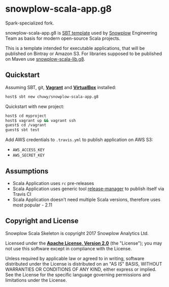 # snowplow-scala-app.g8

Spark-specialized fork.

snowplow-scala-app.g8 is [SBT template][sbt-template] used by [Snowplow][snowplow] Engineering Team as basis for modern open-source Scala projects.

This is a template intended for executable applications, that will be published on Bintray or Amazon S3.
For libraries supposed to be published on Maven use [snowplow-scala-lib.g8][snowplow-scala-lib].

## Quickstart

Assuming SBT, git, **[Vagrant][vagrant-install]** and **[VirtualBox][virtualbox-install]** installed:

```bash
host$ sbt new chuwy/snowplow-scala-app.g8
```

Quickstart with new project:

```bash
host$ cd myproject
host$ vagrant up && vagrant ssh
guest$ cd /vagrant
guest$ sbt test
```

Add AWS credentials to `.travis.yml` to publish application on AWS S3:

* `AWS_ACCESS_KEY`
* `AWS_SECRET_KEY`

## Assumptions

* Scala Application uses `rc` pre-releases
* Scala Application uses generic tool [release-manager][release-manager] to publish itself via Travis CI
* Scala Application doesn't need multiple Scala versions, therefore uses most popular - 2.11

## Copyright and License

Snowplow Scala Skeleton is copyright 2017 Snowplow Analytics Ltd.

Licensed under the **[Apache License, Version 2.0][license]** (the "License");
you may not use this software except in compliance with the License.

Unless required by applicable law or agreed to in writing, software
distributed under the License is distributed on an "AS IS" BASIS,
WITHOUT WARRANTIES OR CONDITIONS OF ANY KIND, either express or implied.
See the License for the specific language governing permissions and
limitations under the License.

[release-manager]: https://github.com/snowplow/release-manager

[talk-to-us]: https://github.com/snowplow/snowplow/wiki/Talk-to-us

[snowplow]: http://snowplowanalytics.com/
[sbt-template]: http://www.scala-sbt.org/0.13/docs/sbt-new-and-Templates.html
[vagrant-install]: http://docs.vagrantup.com/v2/installation/index.html
[virtualbox-install]: https://www.virtualbox.org/wiki/Downloads

[snowplow-scala-lib]: https://github.com/snowplow/snowplow-scala-lib.g8

[license]: http://www.apache.org/licenses/LICENSE-2.0

